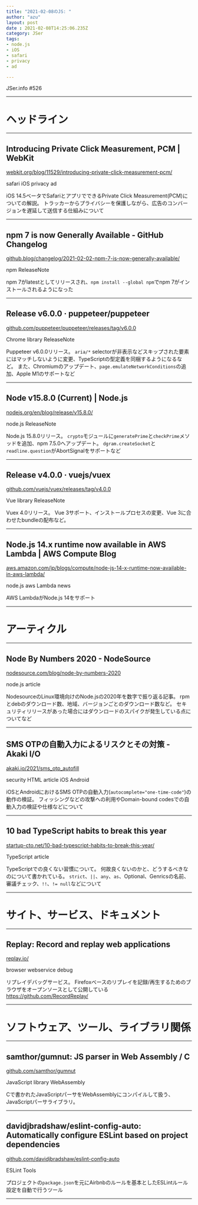 ```yaml
---
title: "2021-02-08のJS: "
author: "azu"
layout: post
date : 2021-02-08T14:25:06.235Z
category: JSer
tags:
- node.js
- iOS
- safari
- privacy
- ad 

---
```


JSer.info #526

----

<h1 class="site-genre">ヘッドライン</h1>

----

## Introducing Private Click Measurement, PCM | WebKit
[webkit.org/blog/11529/introducing-private-click-measurement-pcm/](https://webkit.org/blog/11529/introducing-private-click-measurement-pcm/ "Introducing Private Click Measurement, PCM | WebKit")
<p class="jser-tags jser-tag-icon"><span class="jser-tag">safari</span> <span class="jser-tag">iOS</span> <span class="jser-tag">privacy</span> <span class="jser-tag">ad </span></p>

iOS 14.5ベータでSafariとアプリでできるPrivate Click Measurement(PCM)についての解説。
トラッカーからプライバシーを保護しながら、広告のコンバージョンを遅延して送信する仕組みについて


----

## npm 7 is now Generally Available - GitHub Changelog
[github.blog/changelog/2021-02-02-npm-7-is-now-generally-available/](https://github.blog/changelog/2021-02-02-npm-7-is-now-generally-available/ "npm 7 is now Generally Available - GitHub Changelog")
<p class="jser-tags jser-tag-icon"><span class="jser-tag">npm</span> <span class="jser-tag">ReleaseNote</span></p>

npm 7がlatestとしてリリースされ、`npm install --global npm`でnpm 7がインストールされるようになった


----

## Release v6.0.0 · puppeteer/puppeteer
[github.com/puppeteer/puppeteer/releases/tag/v6.0.0](https://github.com/puppeteer/puppeteer/releases/tag/v6.0.0 "Release v6.0.0 · puppeteer/puppeteer")
<p class="jser-tags jser-tag-icon"><span class="jser-tag">Chrome</span> <span class="jser-tag">library</span> <span class="jser-tag">ReleaseNote</span></p>

Puppeteer v6.0.0リリース。
`aria/*` selectorが非表示などスキップされた要素にはマッチしないように変更、TypeScriptの型定義を同梱するようになるなど。
また、Chromiumのアップデート、`page.emulateNetworkConditions`の追加、Apple M1のサポートなど


----

## Node v15.8.0 (Current) | Node.js
[nodejs.org/en/blog/release/v15.8.0/](https://nodejs.org/en/blog/release/v15.8.0/ "Node v15.8.0 (Current) | Node.js")
<p class="jser-tags jser-tag-icon"><span class="jser-tag">node.js</span> <span class="jser-tag">ReleaseNote</span></p>

Node.js 15.8.0リリース。
`crypto`モジュールに`generatePrime`と`checkPrime`メソッドを追加、npm 7.5.0へアップデート。
`dgram.createSocket`と`readline.question`がAbortSignalをサポートなど


----

## Release v4.0.0 · vuejs/vuex
[github.com/vuejs/vuex/releases/tag/v4.0.0](https://github.com/vuejs/vuex/releases/tag/v4.0.0 "Release v4.0.0 · vuejs/vuex")
<p class="jser-tags jser-tag-icon"><span class="jser-tag">Vue</span> <span class="jser-tag">library</span> <span class="jser-tag">ReleaseNote</span></p>

Vuex 4.0リリース。
Vue 3サポート、インストールプロセスの変更、Vue 3に合わせたbundleの配布など。


----

## Node.js 14.x runtime now available in AWS Lambda | AWS Compute Blog
[aws.amazon.com/jp/blogs/compute/node-js-14-x-runtime-now-available-in-aws-lambda/](https://aws.amazon.com/jp/blogs/compute/node-js-14-x-runtime-now-available-in-aws-lambda/ "Node.js 14.x runtime now available in AWS Lambda | AWS Compute Blog")
<p class="jser-tags jser-tag-icon"><span class="jser-tag">node.js</span> <span class="jser-tag">aws</span> <span class="jser-tag">Lambda</span> <span class="jser-tag">news</span></p>

AWS LambdaがNode.js 14をサポート


----
<h1 class="site-genre">アーティクル</h1>

----

## Node By Numbers 2020 - NodeSource
[nodesource.com/blog/node-by-numbers-2020](https://nodesource.com/blog/node-by-numbers-2020 "Node By Numbers 2020 - NodeSource")
<p class="jser-tags jser-tag-icon"><span class="jser-tag">node.js</span> <span class="jser-tag">article</span></p>

NodesourceのLinux環境向けのNode.jsの2020年を数字で振り返る記事。
rpmとdebのダウンロード数、地域、バージョンごとのダウンロード数など。
セキュリティリリースがあった場合にはダウンロードのスパイクが発生している点についてなど


----

## SMS OTPの自動入力によるリスクとその対策 - Akaki I/O
[akaki.io/2021/sms\_otp\_autofill](https://akaki.io/2021/sms_otp_autofill "SMS OTPの自動入力によるリスクとその対策 - Akaki I/O")
<p class="jser-tags jser-tag-icon"><span class="jser-tag">security</span> <span class="jser-tag">HTML</span> <span class="jser-tag">article</span> <span class="jser-tag">iOS</span> <span class="jser-tag">Android</span></p>

iOSとAndroidにおけるSMS OTPの自動入力(`autocomplete="one-time-code"`)の動作の検証。
フィッシングなどの攻撃への利用やDomain-bound codesでの自動入力の検証や仕様などについて


----

## 10 bad TypeScript habits to break this year
[startup-cto.net/10-bad-typescript-habits-to-break-this-year/](https://startup-cto.net/10-bad-typescript-habits-to-break-this-year/ "10 bad TypeScript habits to break this year")
<p class="jser-tags jser-tag-icon"><span class="jser-tag">TypeScript</span> <span class="jser-tag">article</span></p>

TypeScriptでの良くない習慣について。
何故良くないのかと、どうするべきなのについて書かれている。
`strict`、`||`、`any`、`as`、Optional、Genricsの名前、審議チェック、`!!`、`!= null`などについて


----
<h1 class="site-genre">サイト、サービス、ドキュメント</h1>

----

## Replay: Record and replay web applications
[replay.io/](https://replay.io/ "Replay: Record and replay web applications")
<p class="jser-tags jser-tag-icon"><span class="jser-tag">browser</span> <span class="jser-tag">webservice</span> <span class="jser-tag">debug</span></p>

リプレイデバッグサービス。
Firefoxベースのリプレイを記録/再生するためのブラウザをオープンソースとして公開している
https://github.com/RecordReplay/


----
<h1 class="site-genre">ソフトウェア、ツール、ライブラリ関係</h1>

----

## samthor/gumnut: JS parser in Web Assembly / C
[github.com/samthor/gumnut](https://github.com/samthor/gumnut "samthor/gumnut: JS parser in Web Assembly / C")
<p class="jser-tags jser-tag-icon"><span class="jser-tag">JavaScript</span> <span class="jser-tag">library</span> <span class="jser-tag">WebAssembly</span></p>

Cで書かれたJavaScriptパーサをWebAssemblyにコンパイルして扱う、JavaScriptパーサライブラリ。


----

## davidjbradshaw/eslint-config-auto: Automatically configure ESLint based on project dependencies
[github.com/davidjbradshaw/eslint-config-auto](https://github.com/davidjbradshaw/eslint-config-auto "davidjbradshaw/eslint-config-auto: Automatically configure ESLint based on project dependencies")
<p class="jser-tags jser-tag-icon"><span class="jser-tag">ESLint</span> <span class="jser-tag">Tools</span></p>

プロジェクトの`package.json`を元にAirbnbのルールを基本としたESLintルール設定を自動で行うツール


----

